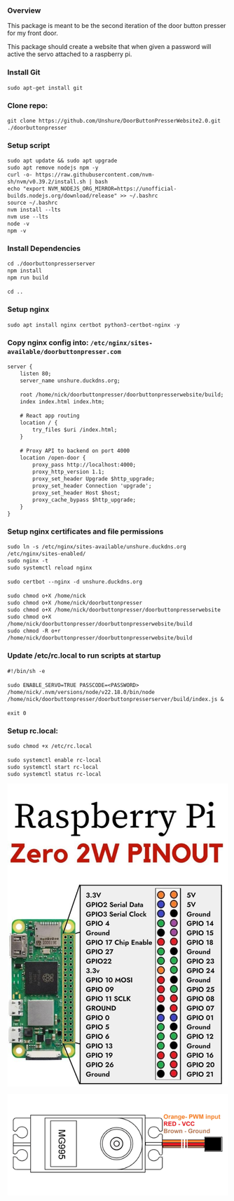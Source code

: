 ### Overview
This package is meant to be the second iteration of the door button presser for my front door.

This package should create a website that when given a password will active the servo attached to a raspberry pi.

### Install Git
```
sudo apt-get install git
```

### Clone repo:
```
git clone https://github.com/Unshure/DoorButtonPresserWebsite2.0.git ./doorbuttonpresser
```


### Setup script
```
sudo apt update && sudo apt upgrade
sudo apt remove nodejs npm -y
curl -o- https://raw.githubusercontent.com/nvm-sh/nvm/v0.39.2/install.sh | bash
echo "export NVM_NODEJS_ORG_MIRROR=https://unofficial-builds.nodejs.org/download/release" >> ~/.bashrc
source ~/.bashrc
nvm install --lts
nvm use --lts
node -v
npm -v
```

### Install Dependencies 
```
cd ./doorbuttonpresserserver
npm install
npm run build

cd ..
```

### Setup nginx
```
sudo apt install nginx certbot python3-certbot-nginx -y
```

### Copy nginx config into: `/etc/nginx/sites-available/doorbuttonpresser.com`
```
server {
    listen 80;
    server_name unshure.duckdns.org;

    root /home/nick/doorbuttonpresser/doorbuttonpresserwebsite/build;
    index index.html index.htm;

    # React app routing
    location / {
        try_files $uri /index.html;
    }

    # Proxy API to backend on port 4000
    location /open-door {
        proxy_pass http://localhost:4000;
        proxy_http_version 1.1;
        proxy_set_header Upgrade $http_upgrade;
        proxy_set_header Connection 'upgrade';
        proxy_set_header Host $host;
        proxy_cache_bypass $http_upgrade;
    }
}
```

### Setup nginx certificates and file permissions
```
sudo ln -s /etc/nginx/sites-available/unshure.duckdns.org /etc/nginx/sites-enabled/
sudo nginx -t
sudo systemctl reload nginx

sudo certbot --nginx -d unshure.duckdns.org

sudo chmod o+X /home/nick
sudo chmod o+X /home/nick/doorbuttonpresser
sudo chmod o+X /home/nick/doorbuttonpresser/doorbuttonpresserwebsite
sudo chmod o+X /home/nick/doorbuttonpresser/doorbuttonpresserwebsite/build
sudo chmod -R o+r /home/nick/doorbuttonpresser/doorbuttonpresserwebsite/build
```

### Update /etc/rc.local to run scripts at startup
```
#!/bin/sh -e

sudo ENABLE_SERVO=TRUE PASSCODE=<PASSWORD> /home/nick/.nvm/versions/node/v22.18.0/bin/node /home/nick/doorbuttonpresser/doorbuttonpresserserver/build/index.js &

exit 0
```
### Setup rc.local:
```
sudo chmod +x /etc/rc.local

sudo systemctl enable rc-local
sudo systemctl start rc-local
sudo systemctl status rc-local
```


![image info](./pizero_gpio.jpg)

![image info](./MG995-Servo-Pinout.png)
